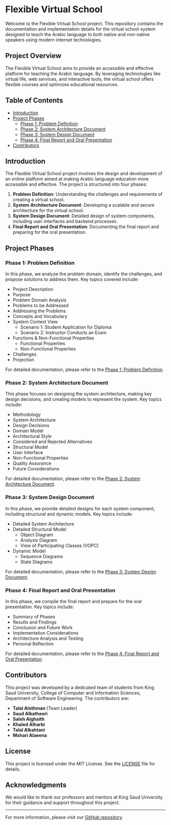 # Flexible Virtual School

Welcome to the Flexible Virtual School project. This repository contains the documentation and implementation details for the virtual school system designed to teach the Arabic language to both native and non-native speakers using modern internet technologies.

## Project Overview

The Flexible Virtual School aims to provide an accessible and effective platform for teaching the Arabic language. By leveraging technologies like virtual life, web services, and interactive tools, the virtual school offers flexible courses and optimizes educational resources.

## Table of Contents

- [Introduction](#introduction)
- [Project Phases](#project-phases)
  - [Phase 1: Problem Definition](docs/ProblemDefinition.md)
  - [Phase 2: System Architecture Document](docs/SystemArchitectureDocument.md)
  - [Phase 3: System Design Document](docs/SystemDesignDocument.md)
  - [Phase 4: Final Report and Oral Presentation](docs/FinalReportAndOralPresentation.md)
- [Contributors](#contributors)

## Introduction

The Flexible Virtual School project involves the design and development of an online platform aimed at making Arabic language education more accessible and effective. The project is structured into four phases:

1. **Problem Definition**: Understanding the challenges and requirements of creating a virtual school.
2. **System Architecture Document**: Developing a scalable and secure architecture for the virtual school.
3. **System Design Document**: Detailed design of system components, including user interfaces and backend processes.
4. **Final Report and Oral Presentation**: Documenting the final report and preparing for the oral presentation.

## Project Phases

### Phase 1: Problem Definition

In this phase, we analyze the problem domain, identify the challenges, and propose solutions to address them. Key topics covered include:

- Project Description
- Purpose
- Problem Domain Analysis
- Problems to be Addressed
- Addressing the Problems
- Concepts and Vocabulary
- System Context View
  - Scenario 1: Student Application for Diploma
  - Scenario 2: Instructor Conducts an Exam
- Functions & Non-Functional Properties
  - Functional Properties
  - Non-Functional Properties
- Challenges
- Projection

For detailed documentation, please refer to the [Phase 1: Problem Definition](docs/ProblemDefinition.md).

### Phase 2: System Architecture Document

This phase focuses on designing the system architecture, making key design decisions, and creating models to represent the system. Key topics include:

- Methodology
- System Architecture
- Design Decisions
- Domain Model
- Architectural Style
- Considered and Rejected Alternatives
- Structural Model
- User Interface
- Non-Functional Properties
- Quality Assurance
- Future Considerations

For detailed documentation, please refer to the [Phase 2: System Architecture Document](docs/SystemArchitectureDocument.md).

### Phase 3: System Design Document

In this phase, we provide detailed designs for each system component, including structural and dynamic models. Key topics include:

- Detailed System Architecture
- Detailed Structural Model
  - Object Diagram
  - Analysis Diagram
  - View of Participating Classes (VOPC)
- Dynamic Model
  - Sequence Diagrams
  - State Diagrams

For detailed documentation, please refer to the [Phase 3: System Design Document](docs/SystemDesignDocument.md).

### Phase 4: Final Report and Oral Presentation

In this phase, we compile the final report and prepare for the oral presentation. Key topics include:

- Summary of Phases
- Results and Findings
- Conclusion and Future Work
- Implementation Considerations
- Architecture Analysis and Testing
- Personal Reflection

For detailed documentation, please refer to the [Phase 4: Final Report and Oral Presentation](docs/FinalReportAndOralPresentation.md).

## Contributors

This project was developed by a dedicated team of students from King Saud University, College of Computer and Information Sciences, Department of Software Engineering. The contributors are:

- **Talal Alothman** (Team Leader)
- **Saud Alkatheeri**
- **Saleh Alghaith**
- **Khaled Alharbi**
- **Talal Alkahtani**
- **Mshari Alaeena**

## License

This project is licensed under the MIT License. See the [LICENSE](LICENSE) file for details.

## Acknowledgments

We would like to thank our professors and mentors at King Saud University for their guidance and support throughout this project.

---

For more information, please visit our [GitHub repository](https://github.com/YourRepositoryLink).
